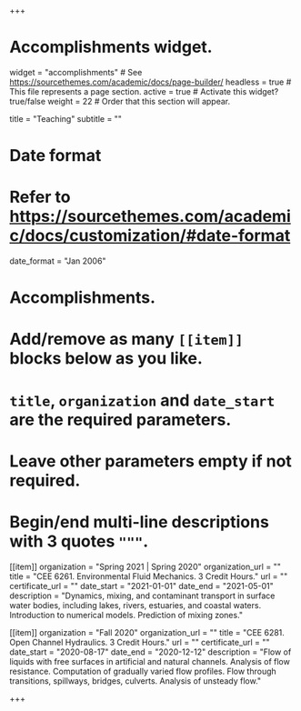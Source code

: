 +++
# Accomplishments widget.
widget = "accomplishments"  # See https://sourcethemes.com/academic/docs/page-builder/
headless = true  # This file represents a page section.
active = true  # Activate this widget? true/false
weight = 22  # Order that this section will appear.

title = "Teaching"
subtitle = ""

# Date format
#   Refer to https://sourcethemes.com/academic/docs/customization/#date-format
date_format = "Jan 2006"

# Accomplishments.
#   Add/remove as many `[[item]]` blocks below as you like.
#   `title`, `organization` and `date_start` are the required parameters.
#   Leave other parameters empty if not required.
#   Begin/end multi-line descriptions with 3 quotes `"""`.


[[item]]
  organization = "Spring 2021 | Spring 2020"
  organization_url = ""
  title = "CEE 6261. Environmental Fluid Mechanics. 3 Credit Hours."
  url = ""
  certificate_url = ""
  date_start = "2021-01-01"
  date_end = "2021-05-01"
  description = "Dynamics, mixing, and contaminant transport in surface water bodies, including lakes, rivers, estuaries, and coastal waters. Introduction to numerical models. Prediction of mixing zones."


[[item]]
  organization = "Fall 2020"
  organization_url = ""
  title = "CEE 6281. Open Channel Hydraulics. 3 Credit Hours."
  url = ""
  certificate_url = ""
  date_start = "2020-08-17"
  date_end = "2020-12-12"
  description = "Flow of liquids with free surfaces in artificial and natural channels. Analysis of flow resistance. Computation of gradually varied flow profiles. Flow through transitions, spillways, bridges, culverts. Analysis of unsteady flow."

+++
